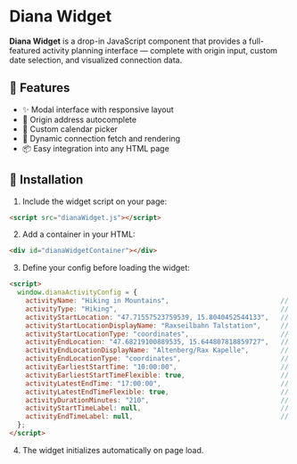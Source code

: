 # Diana Widget

**Diana Widget** is a drop-in JavaScript component that provides a full-featured activity planning interface — complete with origin input, custom date selection, and visualized connection data.

## 🚀 Features

- ✨ Modal interface with responsive layout
- 📍 Origin address autocomplete
- 📅 Custom calendar picker
- 🔁 Dynamic connection fetch and rendering
- 📦 Easy integration into any HTML page

## 🔧 Installation

1. Include the widget script on your page:

```html
<script src="dianaWidget.js"></script>
```

2. Add a container in your HTML:

```html
<div id="dianaWidgetContainer"></div>
```

3. Define your config before loading the widget:

```html
<script>
  window.dianaActivityConfig = {
    activityName: "Hiking in Mountains",                            // Name of the activity
    activityType: "Hiking",                                         // Type of the activity
    activityStartLocation: "47.71557523759539, 15.8040452544133",   // Starting location in coordinates
    activityStartLocationDisplayName: "Raxseilbahn Talstation",     // Display name for the starting location
    activityStartLocationType: "coordinates",                       // Type of the starting location (can be "coordinates" or "address")
    activityEndLocation: "47.68219100889535, 15.644807818859727",   // Ending location in coordinates
    activityEndLocationDisplayName: "Altenberg/Rax Kapelle",        // Display name for the ending location
    activityEndLocationType: "coordinates",                         // Type of the ending location (can be "coordinates" or "address")
    activityEarliestStartTime: "10:00:00",                          // Earliest start time in HH:mm:ss format
    activityEarliestStartTimeFlexible: true,                        // Whether the earliest start time is flexible
    activityLatestEndTime: "17:00:00",                              // Latest end time in HH:mm:ss format
    activityLatestEndTimeFlexible: true,                            // Whether the latest end time is flexible
    activityDurationMinutes: "210",                                 // Duration of the activity in minutes
    activityStartTimeLabel: null,                                   // Can be set to "Checkin Time" for example for hotel check-in, but defaults to "Start Time"
    activityEndTimeLabel: null,                                     // Can be set to "Checkout Time" for example for hotel check-out, but defaults to "End Time"
  };
</script>
```

4. The widget initializes automatically on page load.
